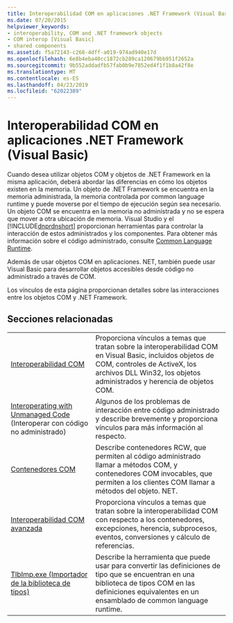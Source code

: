 ```yaml
---
title: Interoperabilidad COM en aplicaciones .NET Framework (Visual Basic)
ms.date: 07/20/2015
helpviewer_keywords:
- interoperability, COM and .NET framework objects
- COM interop [Visual Basic]
- shared components
ms.assetid: f5a72143-c268-4dff-a019-974ad940e17d
ms.openlocfilehash: 6e8b4eba40cc1872cb289ca120679bb951f2652a
ms.sourcegitcommit: 9b552addadfb57fab0b9e7852ed4f1f1b8a42f8e
ms.translationtype: MT
ms.contentlocale: es-ES
ms.lasthandoff: 04/23/2019
ms.locfileid: "62022389"
---
```

# <a name="com-interoperability-in-net-framework-applications-visual-basic"></a>Interoperabilidad COM en aplicaciones .NET Framework (Visual Basic)

Cuando desea utilizar objetos COM y objetos de .NET Framework en la misma aplicación, deberá abordar las diferencias en cómo los objetos existen en la memoria. Un objeto de .NET Framework se encuentra en la memoria administrada, la memoria controlada por common language runtime y puede moverse por el tiempo de ejecución según sea necesario. Un objeto COM se encuentra en la memoria no administrada y no se espera que mover a otra ubicación de memoria. Visual Studio y el [!INCLUDE[dnprdnshort](~/includes/dnprdnshort-md.md)] proporcionan herramientas para controlar la interacción de estos administrados y los componentes. Para obtener más información sobre el código administrado, consulte [Common Language Runtime](../../../standard/clr.md).

Además de usar objetos COM en aplicaciones. NET, también puede usar Visual Basic para desarrollar objetos accesibles desde código no administrado a través de COM.

Los vínculos de esta página proporcionan detalles sobre las interacciones entre los objetos COM y .NET Framework.

## <a name="related-sections"></a>Secciones relacionadas

| | |
|---------|---------|
| [Interoperabilidad COM](../../../visual-basic/programming-guide/com-interop/index.md) | Proporciona vínculos a temas que tratan sobre la interoperabilidad COM en Visual Basic, incluidos objetos de COM, controles de ActiveX, los archivos DLL Win32, los objetos administrados y herencia de objetos COM. |
| [Interoperating with Unmanaged Code](../../../framework/interop/index.md) (Interoperar con código no administrado) | Algunos de los problemas de interacción entre código administrado y describe brevemente y proporciona vínculos para más información al respecto. |
| [Contenedores COM](../../../framework/interop/com-wrappers.md) | Describe contenedores RCW, que permiten al código administrado llamar a métodos COM, y contenedores COM invocables, que permiten a los clientes COM llamar a métodos del objeto. NET. |
| [Interoperabilidad COM avanzada](../../../framework/interop/index.md) | Proporciona vínculos a temas que tratan sobre la interoperabilidad COM con respecto a los contenedores, excepciones, herencia, subprocesos, eventos, conversiones y cálculo de referencias. |
| [TlbImp.exe (Importador de la biblioteca de tipos)](../../../framework/tools/tlbimp-exe-type-library-importer.md) | Describe la herramienta que puede usar para convertir las definiciones de tipo que se encuentran en una biblioteca de tipos COM en las definiciones equivalentes en un ensamblado de common language runtime. |